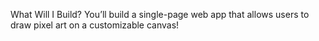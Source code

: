 What Will I Build?
You’ll build a single-page web app that allows users to draw pixel art on a customizable canvas!